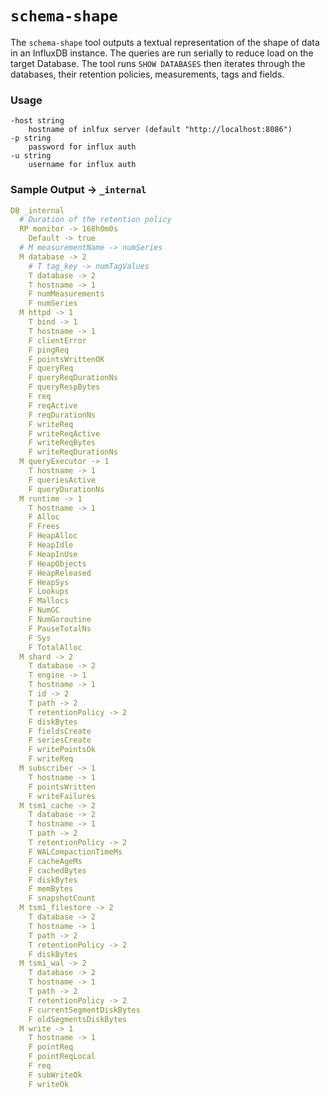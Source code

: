 #  `schema-shape`

The `schema-shape` tool outputs a textual representation of the shape of data in an InfluxDB instance. The queries are run serially to reduce load on the target Database. The tool runs `SHOW DATABASES` then iterates through the databases, their retention policies, measurements, tags and fields.

### Usage 

```
-host string
    hostname of inlfux server (default "http://localhost:8086")
-p string
    password for influx auth
-u string
    username for influx auth
```

### Sample Output -> `_internal`

```yaml
DB _internal
  # Duration of the retention policy
  RP monitor -> 168h0m0s
    Default -> true
  # M measurementName -> numSeries 
  M database -> 2
    # T tag_key -> numTagValues
    T database -> 2
    T hostname -> 1
    F numMeasurements
    F numSeries
  M httpd -> 1
    T bind -> 1
    T hostname -> 1
    F clientError
    F pingReq
    F pointsWrittenOK
    F queryReq
    F queryReqDurationNs
    F queryRespBytes
    F req
    F reqActive
    F reqDurationNs
    F writeReq
    F writeReqActive
    F writeReqBytes
    F writeReqDurationNs
  M queryExecutor -> 1
    T hostname -> 1
    F queriesActive
    F queryDurationNs
  M runtime -> 1
    T hostname -> 1
    F Alloc
    F Frees
    F HeapAlloc
    F HeapIdle
    F HeapInUse
    F HeapObjects
    F HeapReleased
    F HeapSys
    F Lookups
    F Mallocs
    F NumGC
    F NumGoroutine
    F PauseTotalNs
    F Sys
    F TotalAlloc
  M shard -> 2
    T database -> 2
    T engine -> 1
    T hostname -> 1
    T id -> 2
    T path -> 2
    T retentionPolicy -> 2
    F diskBytes
    F fieldsCreate
    F seriesCreate
    F writePointsOk
    F writeReq
  M subscriber -> 1
    T hostname -> 1
    F pointsWritten
    F writeFailures
  M tsm1_cache -> 2
    T database -> 2
    T hostname -> 1
    T path -> 2
    T retentionPolicy -> 2
    F WALCompactionTimeMs
    F cacheAgeMs
    F cachedBytes
    F diskBytes
    F memBytes
    F snapshotCount
  M tsm1_filestore -> 2
    T database -> 2
    T hostname -> 1
    T path -> 2
    T retentionPolicy -> 2
    F diskBytes
  M tsm1_wal -> 2
    T database -> 2
    T hostname -> 1
    T path -> 2
    T retentionPolicy -> 2
    F currentSegmentDiskBytes
    F oldSegmentsDiskBytes
  M write -> 1
    T hostname -> 1
    F pointReq
    F pointReqLocal
    F req
    F subWriteOk
    F writeOk
```